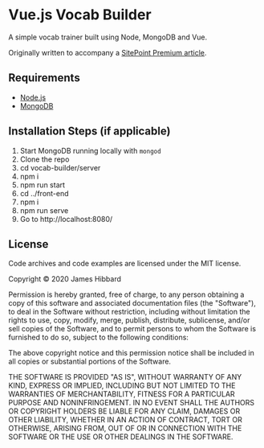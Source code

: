 # Vue.js Vocab Builder

A simple vocab trainer built using Node, MongoDB and Vue.

Originally written to accompany a [SitePoint Premium article](https://www.sitepoint.com/premium/books/build-a-basic-crud-app-with-vue-js-node-and-mongodb).

## Requirements

- [Node.js](http://nodejs.org/)
- [MongoDB](https://www.mongodb.org/)

## Installation Steps (if applicable)

1. Start MongoDB running locally with `mongod`
2. Clone the repo
3. cd vocab-builder/server
4. npm i
5. npm run start
6. cd ../front-end
7. npm i
8. npm run serve
9. Go to http://localhost:8080/

## License

Code archives and code examples are licensed under the MIT license.

Copyright © 2020 James Hibbard

Permission is hereby granted, free of charge, to any person obtaining a copy of this software and associated documentation files (the "Software"), to deal in the Software without restriction, including without limitation the rights to use, copy, modify, merge, publish, distribute, sublicense, and/or sell copies of the Software, and to permit persons to whom the Software is furnished to do so, subject to the following conditions:

The above copyright notice and this permission notice shall be included in all copies or substantial portions of the Software.

THE SOFTWARE IS PROVIDED "AS IS", WITHOUT WARRANTY OF ANY KIND, EXPRESS OR IMPLIED, INCLUDING BUT NOT LIMITED TO THE WARRANTIES OF MERCHANTABILITY, FITNESS FOR A PARTICULAR PURPOSE AND NONINFRINGEMENT. IN NO EVENT SHALL THE AUTHORS OR COPYRIGHT HOLDERS BE LIABLE FOR ANY CLAIM, DAMAGES OR OTHER LIABILITY, WHETHER IN AN ACTION OF CONTRACT, TORT OR OTHERWISE, ARISING FROM, OUT OF OR IN CONNECTION WITH THE SOFTWARE OR THE USE OR OTHER DEALINGS IN THE SOFTWARE.
